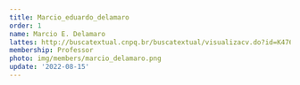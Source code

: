```yaml
---
title: Marcio_eduardo_delamaro
order: 1
name: Marcio E. Delamaro
lattes: http://buscatextual.cnpq.br/buscatextual/visualizacv.do?id=K4768016Y4
membership: Professor
photo: img/members/marcio_delamaro.png
update: '2022-08-15'
---
```


